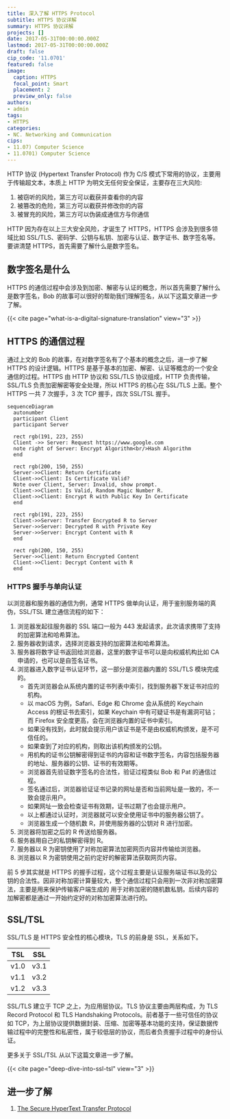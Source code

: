 ```yaml
---
title: 深入了解 HTTPS Protocol
subtitle: HTTPS 协议详解
summary: HTTPS 协议详解
projects: []
date: 2017-05-31T00:00:00.000Z
lastmod: 2017-05-31T00:00:00.000Z
draft: false
cip_code: '11.0701'
featured: false
image:
  caption: HTTPS
  focal_point: Smart
  placement: 2
  preview_only: false
authors:
- admin
tags:
- HTTPS
categories:
- NC. Networking and Communication
cips:
- 11.07) Computer Science
- 11.0701) Computer Science
---
```


HTTP 协议 (Hypertext Transfer Protocol) 作为 C/S 模式下常用的协议，主要用于传输超文本，本质上 HTTP 为明文无任何安全保证，主要存在三大风险:

1. 被窃听的风险，第三方可以截获并查看你的内容
2. 被篡改的危险，第三方可以截获并修改你的内容
3. 被冒充的风险，第三方可以伪装成通信方与你通信

HTTP 因为存在以上三大安全风险，才诞生了 HTTPS，HTTPS 会涉及到很多领域比如 SSL/TLS、密码学、公钥与私钥、加密与认证、数字证书、数字签名等。要讲清楚 HTTPS，首先需要了解什么是数字签名。

## 数字签名是什么

HTTPS 的通信过程中会涉及到加密、解密与认证的概念，所以首先需要了解什么是数字签名，Bob 的故事可以很好的帮助我们理解签名，从以下这篇文章进一步了解。

{{< cite page="what-is-a-digital-signature-translation" view="3" >}}

## HTTPS 的通信过程

通过上文的 Bob 的故事，在对数字签名有了个基本的概念之后，进一步了解 HTTPS 的设计逻辑。HTTPS 是基于基本的加密、解密、认证等概念的一个安全通信的过程。HTTPS 由 HTTP 协议和 SSL/TLS 协议组成，HTTP 负责传输，SSL/TLS 负责加密解密等安全处理，所以 HTTPS 的核心在 SSL/TLS 上面。整个 HTTPS 一共 7 次握手，3 次 TCP 握手，四次 SSL/TSL 握手。

```mermaid
sequenceDiagram
  autonumber
  participant Client
  participant Server

  rect rgb(191, 223, 255)
  Client ->> Server: Request https://www.google.com
  note right of Server: Encrypt Algorithm<br/>Hash Algorithm
  end

  rect rgb(200, 150, 255)
  Server->>Client: Return Certificate
  Client->>Client: Is Certificate Valid?
  Note over Client, Server: Invalid, show prompt.
  Client->>Client: Is Valid, Random Magic Number R.
  Client->>Client: Encrypt R with Public Key In Certificate
  end

  rect rgb(191, 223, 255)
  Client->>Server: Transfer Encrypted R to Server
  Server->>Server: Decrypted R with Private Key
  Server->>Server: Encrypt Content with R
  end

  rect rgb(200, 150, 255)
  Server->>Client: Return Encrypted Content
  Client->>Client: Decrypt Content with R
  end
```

### HTTPS 握手与单向认证

以浏览器和服务器的通信为例，通常 HTTPS 做单向认证，用于鉴别服务端的真伪，SSL/TSL 建立通信流程的如下：

1. 浏览器发起往服务器的 SSL 端口一般为 443 发起请求，此次请求携带了支持的加密算法和哈希算法。
1. 服务器收到请求，选择浏览器支持的加密算法和哈希算法。 
1. 服务器将数字证书返回给浏览器，这里的数字证书可以是向权威机构比如 CA 申请的，也可以是自签名证书。 
1. 浏览器进入数字证书认证环节，这一部分是浏览器内置的 SSL/TLS 模块完成的。
    - 首先浏览器会从系统内置的证书列表中索引，找到服务器下发证书对应的机构。
    - 以 macOS 为例，Safari、Edge 和 Chrome 会从系统的 Keychain Access 的根证书去索引，如果 Keychain 中有可疑证书是有漏洞可钻；而 Firefox 安全度更高，会在浏览器内置的证书中索引。 
    - 如果没有找到，此时就会提示用户该证书是不是由权威机构颁发，是不可信任的。
    - 如果查到了对应的机构，则取出该机构颁发的公钥。
    - 用机构的证书公钥解密得到证书的内容和证书数字签名，内容包括服务器的地址、服务器的公钥、证书的有效期等。
    - 浏览器首先验证数字签名的合法性，验证过程类似 Bob 和 Pat 的通信过程。
    - 签名通过后，浏览器验证证书记录的网址是否和当前网址是一致的，不一致会提示用户。
    - 如果网址一致会检查证书有效期，证书过期了也会提示用户。
    - 以上都通过认证时，浏览器就可以安全使用证书中的服务器公钥了。
    - 浏览器生成一个随机数 R，并使用服务器的公钥对 R 进行加密。
1. 浏览器将加密之后的 R 传送给服务器。
1. 服务器用自己的私钥解密得到 R。
1. 服务器以 R 为密钥使用了对称加密算法加密网页内容并传输给浏览器。 
1. 浏览器以 R 为密钥使用之前约定好的解密算法获取网页内容。


前 5 步其实就是 HTTPS 的握手过程，这个过程主要是认证服务端证书以及的公钥的合法性。因非对称加密计算量较大，整个通信过程只会用到一次非对称加密算法，主要是用来保护传输客户端生成的 用于对称加密的随机数私钥。后续内容的加解密都是通过一开始约定好的对称加密算法进行的。

## SSL/TSL 

SSL/TLS 是 HTTPS 安全性的核心模块，TLS 的前身是 SSL，关系如下。

| TSL | SSL |
| - | - |
| v1.0 | v3.1 | 
| v1.1 | v3.2 | 
| v1.2 | v3.3 |

SSL/TLS 建立于 TCP 之上，为应用层协议。TLS 协议主要由两层构成，为 TLS Record Protocol 和 TLS Handshaking Protocols。前者基于一些可信任的协议如 TCP，为上层协议提供数据封装、压缩、加密等基本功能的支持，保证数据传输过程中的完整性和私密性，属于较低层的协议，而后者负责握手过程中的身份认证。

更多关于 SSL/TSL 从以下这篇文章进一步了解。

{{< cite page="deep-dive-into-ssl-tsl" view="3" >}}

## 进一步了解

1. [The Secure HyperText Transfer Protocol](https://tools.ietf.org/pdf/rfc2660.pdf)